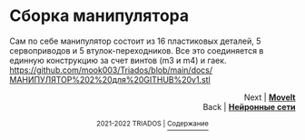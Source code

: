 # Сборка манипулятора
Сам по себе манипулятор состоит из 16 пластиковых деталей, 5 сервоприводов и 5 втулок-переходников. Все это соединяется в единную конструкцию за счет винтов (m3 и m4) и гаек.
https://github.com/mook003/Triados/blob/main/docs/МАНИПУЛЯТОР%202%20для%20GITHUB%20v1.stl



<p align="right">Next | <b><a href="moveit.md">MoveIt</a></b>
<br/>
Back | <b><a href="object_detection.md">Нейронные сети</a></b></p>

<p align="right">
<p align="center"><sup>2021-2022 TRIADOS | </sup><a href="../README.md#содержание"><sup>Содержание</sup></a></p>
